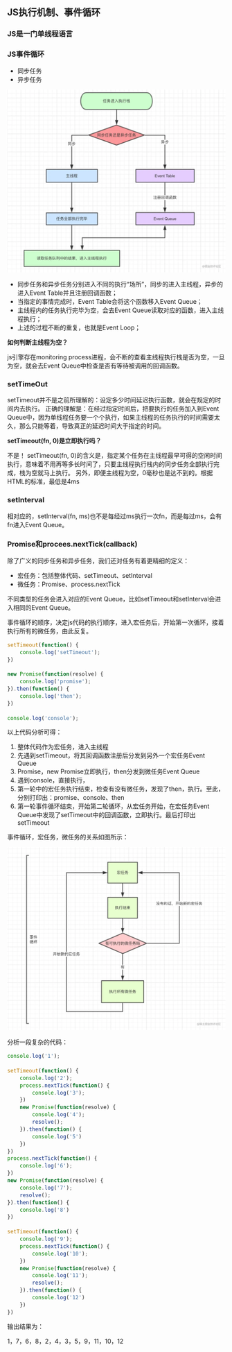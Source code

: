 ## JS执行机制、事件循环

### JS是一门**单线程**语言

### JS事件循环

- 同步任务
- 异步任务

![event](./images/event.webp)

- 同步任务和异步任务分别进入不同的执行“场所”，同步的进入主线程，异步的进入Event Table并且注册回调函数；
- 当指定的事情完成时，Event Table会将这个函数移入Event Queue；
- 主线程内的任务执行完毕为空，会去Event Queue读取对应的函数，进入主线程执行；
- 上述的过程不断的重复，也就是Event Loop；

**如何判断主线程为空？**

js引擎存在monitoring process进程，会不断的查看主线程执行栈是否为空，一旦为空，就会去Event Queue中检查是否有等待被调用的回调函数。

### setTimeOut

setTimeout并不是之前所理解的：设定多少时间延迟执行函数，就会在规定的时间内去执行。
正确的理解是：在经过指定时间后，把要执行的任务加入到Event Queue中，因为单线程任务要一个个执行，如果主线程的任务执行的时间需要太久，那么只能等着，导致真正的延迟时间大于指定的时间。

**setTimeout(fn, 0)是立即执行吗？**

不是！
setTimeout(fn, 0)的含义是，指定某个任务在主线程最早可得的空闲时间执行，意味着不用再等多长时间了，只要主线程执行栈内的同步任务全部执行完成，栈为空就马上执行。
另外，即便主线程为空，0毫秒也是达不到的。根据HTML的标准，最低是4ms

### setInterval

相对应的，setInterval(fn, ms)也不是每经过ms执行一次fn，而是每过ms，会有fn进入Event Queue。

### Promise和procees.nextTick(callback)

除了广义的同步任务和异步任务，我们还对任务有着更精细的定义：
- 宏任务：包括整体代码、setTimeout、setInterval
- 微任务：Promise、process.nextTick

不同类型的任务会进入对应的Event Queue，比如setTimeout和setInterval会进入相同的Event Queue。

事件循环的顺序，决定js代码的执行顺序，进入宏任务后，开始第一次循环，接着执行所有的微任务，由此反复。

```javascript
setTimeout(function() {
    console.log('setTimeout');
})

new Promise(function(resolve) {
    console.log('promise');
}).then(function() {
    console.log('then');
})

console.log('console');
```
以上代码分析可得：
1. 整体代码作为宏任务，进入主线程
2. 先遇到setTimeout，将其回调函数注册后分发到另外一个宏任务Event Queue
3. Promise，new Promise立即执行，then分发到微任务Event Queue
4. 遇到console，直接执行，
5. 第一轮中的宏任务执行结束，检查有没有微任务，发现了then，执行。至此，分别打印出：promise、console、then
6. 第一轮事件循环结束，开始第二轮循环，从宏任务开始，在宏任务Event Queue中发现了setTimeout中的回调函数，立即执行。最后打印出setTimeout

事件循环，宏任务，微任务的关系如图所示：

![loop](./images/loop.webp)

分析一段复杂的代码：

```javascript
console.log('1');

setTimeout(function() {
    console.log('2');
    process.nextTick(function() {
        console.log('3');
    })
    new Promise(function(resolve) {
        console.log('4');
        resolve();
    }).then(function() {
        console.log('5')
    })
})
process.nextTick(function() {
    console.log('6');
})
new Promise(function(resolve) {
    console.log('7');
    resolve();
}).then(function() {
    console.log('8')
})

setTimeout(function() {
    console.log('9');
    process.nextTick(function() {
        console.log('10');
    })
    new Promise(function(resolve) {
        console.log('11');
        resolve();
    }).then(function() {
        console.log('12')
    })
})
```
输出结果为：

1，7，6，8，2，4，3，5，9，11，10，12
